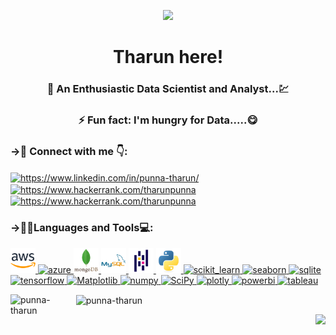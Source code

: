 <p align="center"><img src="https://user-images.githubusercontent.com/112575126/235303194-ac77b7e4-8af8-4b1a-8cfc-33cde72fd45e.gif"></p><h1 align="center">Tharun here!</h1>
<h3 align="center">🔭 An Enthusiastic Data Scientist and Analyst...💹</h3>
<h3 align="center">⚡ Fun fact: I'm hungry for Data.....😋</h3>


<h3 align="left">->📩 Connect with me 👇:</h3>
<p align="left">
<a href="https://linkedin.com/in/https://www.linkedin.com/in/punna-tharun/" target="blank"><img align="center" src="https://raw.githubusercontent.com/rahuldkjain/github-profile-readme-generator/master/src/images/icons/Social/linked-in-alt.svg" alt="https://www.linkedin.com/in/punna-tharun/" height="30" width="40" /></a>
<a href="https://www.hackerrank.com/https://www.hackerrank.com/tharunpunna" target="blank"><img align="center" src="https://raw.githubusercontent.com/rahuldkjain/github-profile-readme-generator/master/src/images/icons/Social/hackerrank.svg" alt="https://www.hackerrank.com/tharunpunna" height="30" width="40" /></a>
<a href="tharunpunna@gmail.com" target="blank"><img align="center" src="https://img.shields.io/badge/Gmail-D14836?style=for-the-badge&logo=gmail&logoColor=white" alt="https://www.hackerrank.com/tharunpunna" height="30" width="40" /></a>
</p>


<h3 align="left">->🧑‍💻Languages and Tools💻:</h3>
<p align="left"> <a href="https://aws.amazon.com" target="_blank" rel="noreferrer"> <img src="https://raw.githubusercontent.com/devicons/devicon/master/icons/amazonwebservices/amazonwebservices-original-wordmark.svg" alt="aws" width="40" height="40"/> </a> <a href="https://azure.microsoft.com/en-in/" target="_blank" rel="noreferrer"> <img src="https://www.vectorlogo.zone/logos/microsoft_azure/microsoft_azure-icon.svg" alt="azure" width="40" height="40"/> </a> <a href="https://www.mongodb.com/" target="_blank" rel="noreferrer"> <img src="https://raw.githubusercontent.com/devicons/devicon/master/icons/mongodb/mongodb-original-wordmark.svg" alt="mongodb" width="40" height="40"/> </a> <a href="https://www.mysql.com/" target="_blank" rel="noreferrer"> <img src="https://raw.githubusercontent.com/devicons/devicon/master/icons/mysql/mysql-original-wordmark.svg" alt="mysql" width="40" height="40"/> </a> <a href="https://pandas.pydata.org/" target="_blank" rel="noreferrer"> <img src="https://raw.githubusercontent.com/devicons/devicon/2ae2a900d2f041da66e950e4d48052658d850630/icons/pandas/pandas-original.svg" alt="pandas" width="40" height="40"/> </a> <a href="https://www.python.org" target="_blank" rel="noreferrer"> <img src="https://raw.githubusercontent.com/devicons/devicon/master/icons/python/python-original.svg" alt="python" width="40" height="40"/> </a> <a href="https://scikit-learn.org/" target="_blank" rel="noreferrer"> <img src="https://upload.wikimedia.org/wikipedia/commons/0/05/Scikit_learn_logo_small.svg" alt="scikit_learn" width="40" height="40"/> </a> <a href="https://seaborn.pydata.org/" target="_blank" rel="noreferrer"> <img src="https://seaborn.pydata.org/_images/logo-mark-lightbg.svg" alt="seaborn" width="40" height="40"/> </a> <a href="https://www.sqlite.org/" target="_blank" rel="noreferrer"> <img src="https://www.vectorlogo.zone/logos/sqlite/sqlite-icon.svg" alt="sqlite" width="40" height="40"/> </a> <a href="https://www.tensorflow.org" target="_blank" rel="noreferrer"> <img src="https://www.vectorlogo.zone/logos/tensorflow/tensorflow-icon.svg" alt="tensorflow" width="40" height="40"/> </a> 
<a href="https://www.Matplotlib.org" target="_blank" rel="noreferrer"> <img src="https://img.shields.io/badge/Matplotlib-%23ffffff.svg?style=for-the-badge&logo=Matplotlib&logoColor=black" alt="Matplotlib" width="40" height="40"/> </a>
<a href="https://www.numpy.org" target="_blank" rel="noreferrer"> <img src="https://img.shields.io/badge/numpy-%23013243.svg?style=for-the-badge&logo=numpy&logoColor=white" alt="numpy" width="50" height="40"/> </a>
<a href="https://www.SciPy.org" target="_blank" rel="noreferrer"> <img src="https://img.shields.io/badge/SciPy-%230C55A5.svg?style=for-the-badge&logo=scipy&logoColor=%white" alt="SciPy" width="50" height="40"/> </a>
<a href="https://www.plotly.org" target="_blank" rel="noreferrer"> <img src="https://img.shields.io/badge/Plotly-%233F4F75.svg?style=for-the-badge&logo=plotly&logoColor=white" alt="plotly" width="50" height="40"/> </a>
<a href="https://www.powerbi.org" target="_blank" rel="noreferrer"> <img src="https://user-images.githubusercontent.com/112575126/235456735-c20d4fd3-9687-4dfa-abc2-cf19e327b3e9.png" alt="powerbi" width="50" height="40"/> </a>
<a href="https://www.tableau.com" target="_blank" rel="noreferrer"> <img src="https://user-images.githubusercontent.com/112575126/235456291-1d50b19b-db4d-4245-a892-dc7a97184ffd.png" alt="tableau" width="50" height="40"/> </a>  
</p>

<p><img align="left" width= "20%" src="https://github-readme-stats.vercel.app/api/top-langs/?username=PUNNA-THARUN&hide_progress=true" alt="punna-tharun" /></p>

<p>&nbsp;<img align="center"  width= "33%" src="https://github-readme-stats.vercel.app/api?username=PUNNA-THARUN&show_icons=true&theme=highcontrast" alt="punna-tharun" /></p>

<img align= "right" src="https://user-images.githubusercontent.com/112575126/232461898-cb1c2cf5-a8dc-46c6-b7ac-4c0adf145f6e.gif" />
